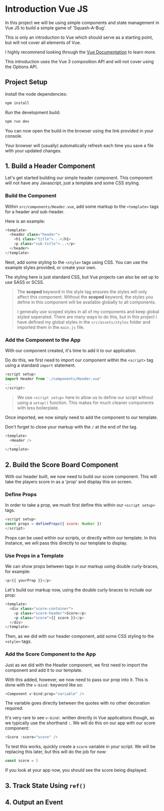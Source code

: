 # Introduction Vue JS

In this project we will be using simple components and state management in Vue JS to build a simple game of 'Squash-A-Bug'.

This is only an introduction to Vue which should serve as a starting point, but will not cover all elements of Vue.

I highly recommend looking through the [Vue Documentation](https://vuejs.org/guide/introduction.html) to learn more.

This introduction uses the Vue 3 composition API and will not cover using the Options API.

## Project Setup

Install the node dependencies:

```sh
npm install
```
Run the development build:

```sh
npm run dev
```
You can now open the build in the browser using the link provided in your console.

Your browser will (usually) automatically refresh each time you save a file with your updated changes.

## 1. Build a Header Component

Let's get started building our simple header component. This component will not have any Javascript, just a template and some CSS styling.

### Build the Component

Within `src/components/Header.vue`, add some markup to the `<template>` tags for a header and sub-header.

Here is an example:

```javascript
<template>
  <header class="header">
    <h1 class="title">...</h1>
    <p class="sub-title">...</p>
  </header>
</template>
```

Next, add some styling to the `<style>` tags using CSS. You can use the example styles provided, or create your own.

The styling here is just standard CSS, but Vue projects can also be set up to use SASS or SCSS.

> The **scoped** keyword in the style tag ensures the styles will only affect this component. Without the **scoped** keyword, the styles you define in this component will be available globally to all components.
>
> I generally use scoped styles in all of my components and keep global styled seperated. There are many ways to do this, but in this project I have defined my global styles in the `src/assets/styles` folder and imported them in the `main.js` file.

### Add the Component to the App

With our component created, it's time to add it to our application.

Do do this, we first need to import our component within the `<script>` tag using a standard `import` statement.

```javascript
<script setup>
import Header from './components/Header.vue'
...
</script>
```

> We use `<script setup>` here to allow us to define our script without using a `setup()` function. This makes for much cleaner components with less boilerplate.

Once imported, we now simply need to add the component to our template.

Don't forget to close your markup with the `/` at the end of the tag.

```javascript
<template>
  <Header />
	...
</template>
```

## 2. Build the Score Board Component

With our header built, we now need to build our score component. This will take the players score in as a 'prop' and display this on screen.

### Define Props

In order to take a prop, we mush first define this within our `<script setup>` tags.

```javascript
<script setup>
const props = defineProps({ score: Number })
</script>
```

Props can be used within our scripts, or directly within our template. In this instance, we will pass this directly to our template to display.

### Use Props in a Template

We can show props between tags in our markup using double curly-braces, for example:

```javascript
<p>{{ yourProp }}</p>
```

Let's build our markup now, using the double curly-braces to include our prop:

```javascript
<template>
  <div class="score-container">
    <p class="score-header">Score</p>
    <p class="score">{{ score }}</p>
  </div>
</template>
```

Then, as we did with our header component, add some CSS styling to the `<style>` tags.

### Add the Score Component to the App

Just as we did with the Header component, we first need to import the component and add it to our template.

With this added, however, we now need to pass our prop into it. This is done with the `v-bind:` keyword like so:

```javascript
<Component v-bind:prop="variable" />

```

The variable goes directly between the quotes with no other decoration required. 

It's very rare to see `v-bind:` written directly in Vue applications though, as we typically use the shorthand `:`. We will do this on our app with our score component:

```javascript
<Score :score="score" />
```

To test this works, quickly create a `score` variable in your script. We will be replacing this later, but this will do the job for now:

```javascript
const score = 5
```

If you look at your app now, you should see the score being displayed.

## 3. Track State Using `ref()`



## 4. Output an Event
